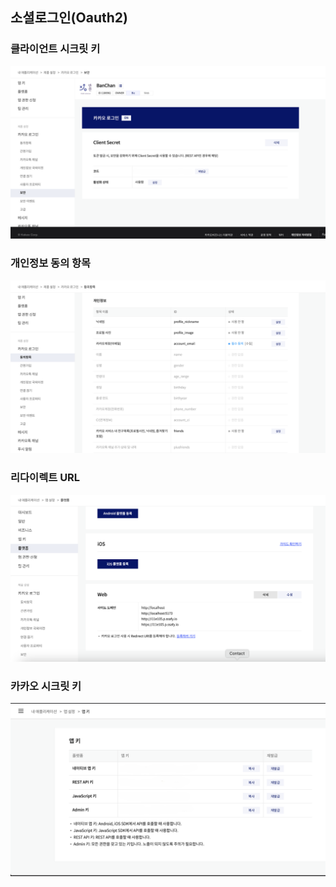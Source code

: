 ## 소셜로그인(Oauth2)

### 클라이언트 시크릿 키
![시크릿키](../resources/클라이언트시크릿키.png)


### 개인정보 동의 항목
![개인정보동의항목](../resources/개인정보동의항목.png)


### 리다이렉트 URL
![리다이렉트](../resources/리다이렉트.png)


### 카카오 시크릿 키
![카카오시크릿키](../resources/카카오시크릿키.png)
